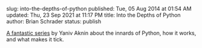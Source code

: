 slug: into-the-depths-of-python
published: Tue, 05 Aug 2014 at 01:54 AM
updated: Thu, 23 Sep 2021 at 11:17 PM
title: Into the Depths of Python
author: Brian Schrader
status: publish

[A fantastic series][python] by Yaniv Aknin about the innards of Python, how it works, and what makes it tick.

[python]:http://tech.blog.aknin.name/category/my-projects/pythons-innards/

